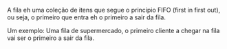 A fila eh uma coleção de itens que segue o principio FIFO (first in first out), ou seja, o primeiro que entra eh o primeiro a sair da fila.

Um exemplo: Uma fila de supermercado, o primeiro cliente a chegar na fila vai ser o primeiro a sair da fila.
